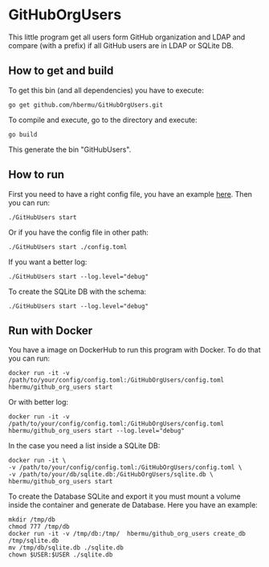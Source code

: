 # GitHubOrgUsers
This little program get all users form GitHub organization and LDAP and compare (with a prefix) if all GitHub users are in LDAP or SQLite DB.

## How to get and build
 To get this bin (and all dependencies) you have to execute:
 ```
go get github.com/hbermu/GitHubOrgUsers.git
```
To compile and execute, go to the directory and execute:
```
go build
```
This generate the bin "GitHubUsers".

## How to run
First you need to have a right config file, you have an example [here](config.toml). Then you can run:
```
./GitHubUsers start
```
Or if you have the config file in other path:
```
./GitHubUsers start ./config.toml
```
If you want a better log:
```
./GitHubUsers start --log.level="debug"
```
To create the SQLite DB with the schema:
```
./GitHubUsers start --log.level="debug"
```

## Run with Docker
You have a image on DockerHub to run this program with Docker. To do that you can run:
```
docker run -it -v /path/to/your/config/config.toml:/GitHubOrgUsers/config.toml hbermu/github_org_users start
```

Or with better log:
```
docker run -it -v /path/to/your/config/config.toml:/GitHubOrgUsers/config.toml hbermu/github_org_users start --log.level="debug"
```

In the case you need a list inside a SQLite DB:
```
docker run -it \
-v /path/to/your/config/config.toml:/GitHubOrgUsers/config.toml \
-v /path/to/your/db/sqlite.db:/GitHubOrgUsers/sqlite.db \
hbermu/github_org_users start
```

To create the Database SQLite and export it you must mount a volume inside the container and generate de Database. Here you have an example:
```
mkdir /tmp/db
chmod 777 /tmp/db
docker run -it -v /tmp/db:/tmp/  hbermu/github_org_users create_db /tmp/sqlite.db
mv /tmp/db/sqlite.db ./sqlite.db
chown $USER:$USER ./sqlite.db
```
